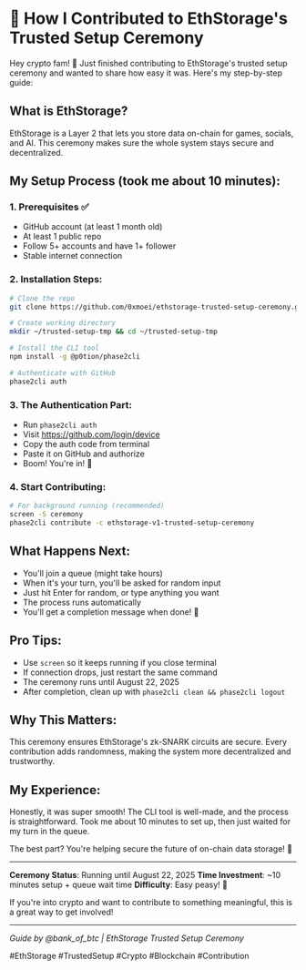 # 🚀 How I Contributed to EthStorage's Trusted Setup Ceremony

Hey crypto fam! 👋 Just finished contributing to EthStorage's trusted setup ceremony and wanted to share how easy it was. Here's my step-by-step guide:

## What is EthStorage?
EthStorage is a Layer 2 that lets you store data on-chain for games, socials, and AI. This ceremony makes sure the whole system stays secure and decentralized.

## My Setup Process (took me about 10 minutes):

### 1. Prerequisites ✅
- GitHub account (at least 1 month old)
- At least 1 public repo
- Follow 5+ accounts and have 1+ follower
- Stable internet connection

### 2. Installation Steps:
```bash
# Clone the repo
git clone https://github.com/0xmoei/ethstorage-trusted-setup-ceremony.git

# Create working directory
mkdir ~/trusted-setup-tmp && cd ~/trusted-setup-tmp

# Install the CLI tool
npm install -g @p0tion/phase2cli

# Authenticate with GitHub
phase2cli auth
```

### 3. The Authentication Part:
- Run `phase2cli auth`
- Visit https://github.com/login/device
- Copy the auth code from terminal
- Paste it on GitHub and authorize
- Boom! You're in! 🎉

### 4. Start Contributing:
```bash
# For background running (recommended)
screen -S ceremony
phase2cli contribute -c ethstorage-v1-trusted-setup-ceremony
```

## What Happens Next:
- You'll join a queue (might take hours)
- When it's your turn, you'll be asked for random input
- Just hit Enter for random, or type anything you want
- The process runs automatically
- You'll get a completion message when done! 🎊

## Pro Tips:
- Use `screen` so it keeps running if you close terminal
- If connection drops, just restart the same command
- The ceremony runs until August 22, 2025
- After completion, clean up with `phase2cli clean && phase2cli logout`

## Why This Matters:
This ceremony ensures EthStorage's zk-SNARK circuits are secure. Every contribution adds randomness, making the system more decentralized and trustworthy.

## My Experience:
Honestly, it was super smooth! The CLI tool is well-made, and the process is straightforward. Took me about 10 minutes to set up, then just waited for my turn in the queue.

The best part? You're helping secure the future of on-chain data storage! 🌟

---

**Ceremony Status**: Running until August 22, 2025
**Time Investment**: ~10 minutes setup + queue wait time
**Difficulty**: Easy peasy! 🥧

If you're into crypto and want to contribute to something meaningful, this is a great way to get involved!

---

*Guide by @bank_of_btc | EthStorage Trusted Setup Ceremony*

#EthStorage #TrustedSetup #Crypto #Blockchain #Contribution
